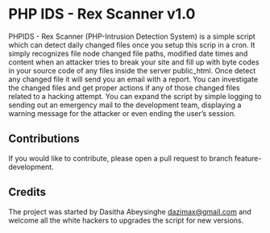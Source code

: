 # PHP IDS - Rex Scanner v1.0

PHPIDS - Rex Scanner (PHP-Intrusion Detection System) is a simple script which can detect daily changed files once you setup this scrip in a cron. It simply recognizes file node changed file paths, modified date times and content when an attacker tries to break your site and fill up with byte codes in your source code of any files inside the server public_html. Once detect any changed file it will send you an email with a report. You can investigate the changed files and get proper actions if any of those changed files related to a hacking attempt. You can expand the script by simple logging to sending out an emergency mail to the development team, displaying a warning message for the attacker or even ending the user’s session.  

## Contributions

If you would like to contribute, please open a pull request to branch feature-development.

## Credits

The project was started by Dasitha Abeysinghe <dazimax@gmail.com> and welcome all the white hackers to upgrades the script for new versions.

